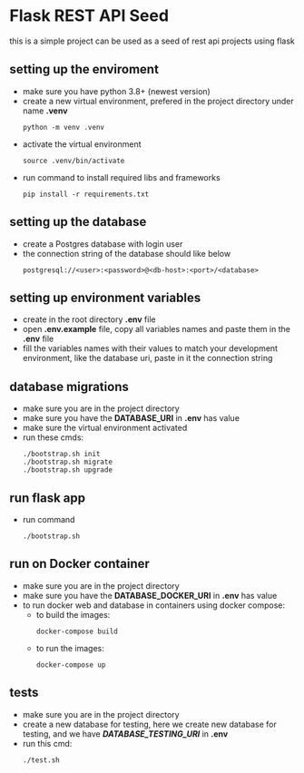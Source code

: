 # Flask REST API Seed
this is a simple project can be used as a seed of rest api projects using flask

## setting up the enviroment
- make sure you have python 3.8+ (newest version)
- create a new virtual environment, prefered in the project directory under name **.venv**
    ```
    python -m venv .venv
    ```
- activate the virtual environment
    ```
    source .venv/bin/activate
    ```
- run command to install required libs and frameworks
    ```
    pip install -r requirements.txt
    ```

## setting up the database
- create a Postgres database with login user
- the connection string of the database should like below
    ```
    postgresql://<user>:<password>@<db-host>:<port>/<database>
    ```

## setting up environment variables
- create in the root directory **.env** file
- open **.env.example** file, copy all variables names and paste them in the **.env** file
- fill the variables names with their values to match your development environment, like the database uri, paste in it the connection string

## database migrations
- make sure you are in the project directory
- make sure you have the **DATABASE_URI** in **.env** has value
- make sure the virtual environment activated
- run these cmds:
    ```
    ./bootstrap.sh init
    ./bootstrap.sh migrate
    ./bootstrap.sh upgrade
    ```

## run flask app
- run command
    ```
    ./bootstrap.sh
    ```

## run on Docker container
- make sure you are in the project directory
- make sure you have the **DATABASE_DOCKER_URI** in **.env** has value
- to run docker web and database in containers using docker compose:
    - to build the images:
        ```
        docker-compose build
        ```
    - to run the images:
        ```
        docker-compose up
        ```

## tests

- make sure you are in the project directory
- create a new database for testing, here we create new database for testing, and we have ***DATABASE_TESTING_URI*** in **.env**
- run this cmd:
    ```
    ./test.sh
    ```

